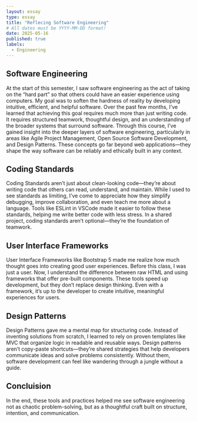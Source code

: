 ```yaml
---
layout: essay
type: essay
title: "Reflecing Software Engineering"
# All dates must be YYYY-MM-DD format!
date: 2025-05-16
published: true
labels:
  - Engineering
---
```



## Software Engineering
At the start of this semester, I saw software engineering as the act of taking on the “hard part” so that others could have an easier experience using computers. My goal was to soften the hardness of reality by developing intuitive, efficient, and helpful software. Over the past few months, I’ve learned that achieving this goal requires much more than just writing code. It requires structured teamwork, thoughtful design, and an understanding of the broader systems that surround software. Through this course, I’ve gained insight into the deeper layers of software engineering, particularly in areas like Agile Project Management, Open Source Software Development, and Design Patterns. These concepts go far beyond web applications—they shape the way software can be reliably and ethically built in any context.

## Coding Standards
Coding Standards aren’t just about clean-looking code—they’re about writing code that others can read, understand, and maintain. While I used to see standards as limiting, I’ve come to appreciate how they simplify debugging, improve collaboration, and even teach me more about a language. Tools like ESLint in VSCode made it easier to follow these standards, helping me write better code with less stress. In a shared project, coding standards aren’t optional—they’re the foundation of teamwork.

## User Interface Frameworks
User Interface Frameworks like Bootstrap 5 made me realize how much thought goes into creating good user experiences. Before this class, I was just a user. Now, I understand the difference between raw HTML and using frameworks that offer pre-built components. These tools speed up development, but they don’t replace design thinking. Even with a framework, it’s up to the developer to create intuitive, meaningful experiences for users.

## Design Patterns
Design Patterns gave me a mental map for structuring code. Instead of inventing solutions from scratch, I learned to rely on proven templates like MVC that organize logic in readable and reusable ways. Design patterns aren’t copy-paste shortcuts—they’re shared strategies that help developers communicate ideas and solve problems consistently. Without them, software development can feel like wandering through a jungle without a guide.

## Concluision
In the end, these tools and practices helped me see software engineering not as chaotic problem-solving, but as a thoughtful craft built on structure, intention, and communication.
